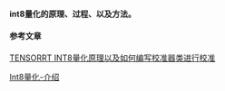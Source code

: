 #### int8量化的原理、过程、以及方法。







#### 参考文章

[TENSORRT INT8量化原理以及如何编写校准器类进行校准](https://blog.csdn.net/qq_35054151/article/details/116204744?ops_request_misc=%257B%2522request%255Fid%2522%253A%2522166115268816782184637941%2522%252C%2522scm%2522%253A%252220140713.130102334.pc%255Fblog.%2522%257D&request_id=166115268816782184637941&biz_id=0&utm_medium=distribute.pc_search_result.none-task-blog-2~blog~first_rank_ecpm_v1~rank_v31_ecpm-4-116204744-null-null.nonecase&utm_term=%E9%87%8F%E5%8C%96)

[Int8量化-介绍](https://blog.csdn.net/qq_35054151/article/details/116204744?ops_request_misc=%257B%2522request%255Fid%2522%253A%2522166115268816782184637941%2522%252C%2522scm%2522%253A%252220140713.130102334.pc%255Fblog.%2522%257D&request_id=166115268816782184637941&biz_id=0&utm_medium=distribute.pc_search_result.none-task-blog-2~blog~first_rank_ecpm_v1~rank_v31_ecpm-4-116204744-null-null.nonecase&utm_term=%E9%87%8F%E5%8C%96)